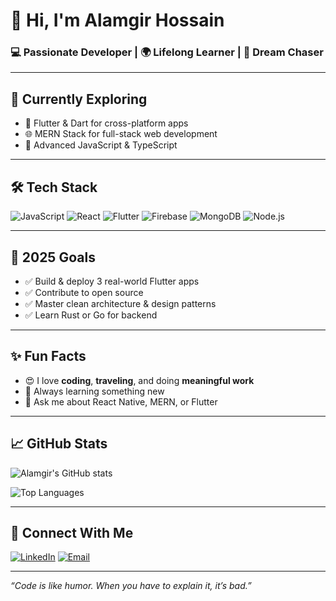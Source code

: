 # 👋 Hi, I'm Alamgir Hossain

### 💻 Passionate Developer | 🌍 Lifelong Learner | 🚀 Dream Chaser

---

## 🌱 Currently Exploring
- 🔧 Flutter & Dart for cross-platform apps
- 🌐 MERN Stack for full-stack web development
- 🧠 Advanced JavaScript & TypeScript

---

## 🛠️ Tech Stack
![JavaScript](https://img.shields.io/badge/-JavaScript-black?style=flat-square&logo=javascript)
![React](https://img.shields.io/badge/-React-black?style=flat-square&logo=react)
![Flutter](https://img.shields.io/badge/-Flutter-02569B?style=flat-square&logo=flutter)
![Firebase](https://img.shields.io/badge/-Firebase-ffca28?style=flat-square&logo=firebase)
![MongoDB](https://img.shields.io/badge/-MongoDB-4EA94B?style=flat-square&logo=mongodb)
![Node.js](https://img.shields.io/badge/-Node.js-black?style=flat-square&logo=node.js)

---

## 🚀 2025 Goals
- ✅ Build & deploy 3 real-world Flutter apps
- ✅ Contribute to open source
- ✅ Master clean architecture & design patterns
- ✅ Learn Rust or Go for backend

---

## ✨ Fun Facts
- 😍 I love **coding**, **traveling**, and doing **meaningful work**
- 🔄 Always learning something new
- 💬 Ask me about React Native, MERN, or Flutter

---

## 📈 GitHub Stats

![Alamgir's GitHub stats](https://github-readme-stats.vercel.app/api?username=alamgir8&show_icons=true&theme=radical)

![Top Languages](https://github-readme-stats.vercel.app/api/top-langs/?username=alamgir8&layout=compact&theme=radical)

---

## 🔗 Connect With Me

[![LinkedIn](https://img.shields.io/badge/-LinkedIn-blue?style=flat-square&logo=linkedin)](https://linkedin.com/in/your-profile)
[![Email](https://img.shields.io/badge/-Email-black?style=flat-square&logo=gmail)](mailto:youremail@example.com)

---

_“Code is like humor. When you have to explain it, it’s bad.”_






